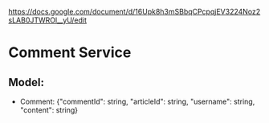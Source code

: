 https://docs.google.com/document/d/16Upk8h3mSBbqCPcpqjEV3224Noz2sLAB0JTWROl__yU/edit
# Comment Service
## Model:
- Comment: {"commentId": string, "articleId": string, "username": string, "content": string} 
